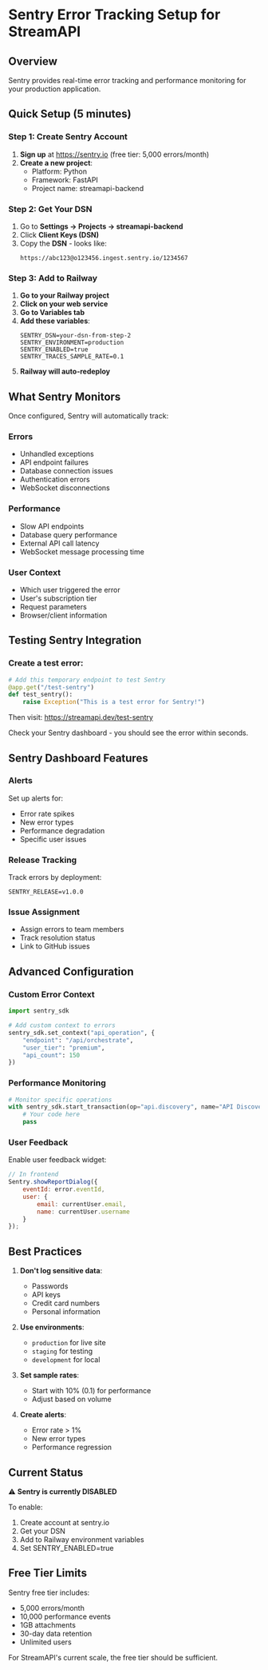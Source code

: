 # Sentry Error Tracking Setup for StreamAPI

## Overview
Sentry provides real-time error tracking and performance monitoring for your production application.

## Quick Setup (5 minutes)

### Step 1: Create Sentry Account
1. **Sign up** at https://sentry.io (free tier: 5,000 errors/month)
2. **Create a new project**:
   - Platform: Python
   - Framework: FastAPI
   - Project name: streamapi-backend

### Step 2: Get Your DSN
1. Go to **Settings → Projects → streamapi-backend**
2. Click **Client Keys (DSN)**
3. Copy the **DSN** - looks like:
   ```
   https://abc123@o123456.ingest.sentry.io/1234567
   ```

### Step 3: Add to Railway
1. **Go to your Railway project**
2. **Click on your web service**
3. **Go to Variables tab**
4. **Add these variables**:
   ```
   SENTRY_DSN=your-dsn-from-step-2
   SENTRY_ENVIRONMENT=production
   SENTRY_ENABLED=true
   SENTRY_TRACES_SAMPLE_RATE=0.1
   ```
5. **Railway will auto-redeploy**

## What Sentry Monitors

Once configured, Sentry will automatically track:

### Errors
- Unhandled exceptions
- API endpoint failures
- Database connection issues
- Authentication errors
- WebSocket disconnections

### Performance
- Slow API endpoints
- Database query performance
- External API call latency
- WebSocket message processing time

### User Context
- Which user triggered the error
- User's subscription tier
- Request parameters
- Browser/client information

## Testing Sentry Integration

### Create a test error:
```python
# Add this temporary endpoint to test Sentry
@app.get("/test-sentry")
def test_sentry():
    raise Exception("This is a test error for Sentry!")
```

Then visit: https://streamapi.dev/test-sentry

Check your Sentry dashboard - you should see the error within seconds.

## Sentry Dashboard Features

### Alerts
Set up alerts for:
- Error rate spikes
- New error types
- Performance degradation
- Specific user issues

### Release Tracking
Track errors by deployment:
```
SENTRY_RELEASE=v1.0.0
```

### Issue Assignment
- Assign errors to team members
- Track resolution status
- Link to GitHub issues

## Advanced Configuration

### Custom Error Context
```python
import sentry_sdk

# Add custom context to errors
sentry_sdk.set_context("api_operation", {
    "endpoint": "/api/orchestrate",
    "user_tier": "premium",
    "api_count": 150
})
```

### Performance Monitoring
```python
# Monitor specific operations
with sentry_sdk.start_transaction(op="api.discovery", name="API Discovery"):
    # Your code here
    pass
```

### User Feedback
Enable user feedback widget:
```javascript
// In frontend
Sentry.showReportDialog({
    eventId: error.eventId,
    user: {
        email: currentUser.email,
        name: currentUser.username
    }
});
```

## Best Practices

1. **Don't log sensitive data**:
   - Passwords
   - API keys
   - Credit card numbers
   - Personal information

2. **Use environments**:
   - `production` for live site
   - `staging` for testing
   - `development` for local

3. **Set sample rates**:
   - Start with 10% (0.1) for performance
   - Adjust based on volume

4. **Create alerts**:
   - Error rate > 1% 
   - New error types
   - Performance regression

## Current Status

⚠️ **Sentry is currently DISABLED**

To enable:
1. Create account at sentry.io
2. Get your DSN
3. Add to Railway environment variables
4. Set SENTRY_ENABLED=true

## Free Tier Limits

Sentry free tier includes:
- 5,000 errors/month
- 10,000 performance events
- 1GB attachments
- 30-day data retention
- Unlimited users

For StreamAPI's current scale, the free tier should be sufficient.
